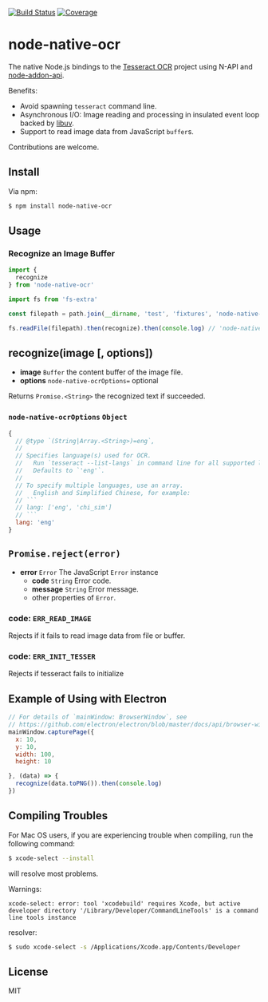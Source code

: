 [![Build Status](https://travis-ci.org/stoefln/node-node-native-ocr.svg?branch=master)](https://travis-ci.org/stoefln/node-node-native-ocr)
[![Coverage](https://codecov.io/gh/stoefln/node-node-native-ocr/branch/master/graph/badge.svg)](https://codecov.io/gh/stoefln/node-node-native-ocr)
<!-- optional appveyor tst
[![Windows Build Status](https://ci.appveyor.com/api/projects/status/github/stoefln/node-node-native-ocr?branch=master&svg=true)](https://ci.appveyor.com/project/stoefln/node-node-native-ocr)
-->
<!-- optional npm version
[![NPM version](https://badge.fury.io/js/node-node-native-ocr.svg)](http://badge.fury.io/js/node-node-native-ocr)
-->
<!-- optional npm downloads
[![npm module downloads per month](http://img.shields.io/npm/dm/node-node-native-ocr.svg)](https://www.npmjs.org/package/node-node-native-ocr)
-->


# node-native-ocr

The native Node.js bindings to the [Tesseract OCR](https://github.com/tesseract-ocr/tesseract) project using N-API and [node-addon-api](https://github.com/nodejs/node-addon-api).

Benefits:
- Avoid spawning `tesseract` command line.  
- Asynchronous I/O: Image reading and processing in insulated event loop backed by [libuv](https://github.com/libuv/libuv).
- Support to read image data from JavaScript `buffer`s.

Contributions are welcome.

## Install

Via npm: 

```sh
$ npm install node-native-ocr
```

## Usage

### Recognize an Image Buffer

```js
import {
  recognize
} from 'node-native-ocr'

import fs from 'fs-extra'

const filepath = path.join(__dirname, 'test', 'fixtures', 'node-native-ocr.jpg')

fs.readFile(filepath).then(recognize).then(console.log) // 'node-native-ocr'
```


## recognize(image [, options])

- **image** `Buffer` the content buffer of the image file.
- **options** `node-native-ocrOptions=` optional

Returns `Promise.<String>` the recognized text if succeeded.

### `node-native-ocrOptions` `Object`


```js
{
  // @type `(String|Array.<String>)=eng`,
  //
  // Specifies language(s) used for OCR.
  //   Run `tesseract --list-langs` in command line for all supported languages.
  //   Defaults to `'eng'`.
  //
  // To specify multiple languages, use an array.
  //   English and Simplified Chinese, for example:
  // ```
  // lang: ['eng', 'chi_sim']
  // ```
  lang: 'eng'
}
```

## `Promise.reject(error)`

- **error** `Error` The JavaScript `Error` instance
  - **code** `String` Error code.
  - **message** `String` Error message.
  - other properties of `Error`.

### code: `ERR_READ_IMAGE`

Rejects if it fails to read image data from file or buffer.

### code: `ERR_INIT_TESSER`

Rejects if tesseract fails to initialize

## Example of Using with Electron

```js
// For details of `mainWindow: BrowserWindow`, see
// https://github.com/electron/electron/blob/master/docs/api/browser-window.md
mainWindow.capturePage({
  x: 10,
  y: 10,
  width: 100,
  height: 10

}, (data) => {
  recognize(data.toPNG()).then(console.log)
})
```

## Compiling Troubles

For Mac OS users, if you are experiencing trouble when compiling, run the following command:

```sh
$ xcode-select --install
```

will resolve most problems.

Warnings:

```
xcode-select: error: tool 'xcodebuild' requires Xcode, but active developer directory '/Library/Developer/CommandLineTools' is a command line tools instance
```

resolver:

```sh
$ sudo xcode-select -s /Applications/Xcode.app/Contents/Developer
```

## License

MIT
